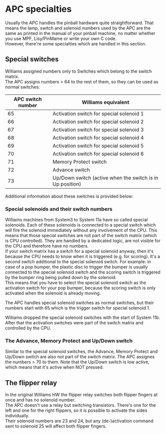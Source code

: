 # APC specialties

Usually the APC handles the pinball hardware quite straightforward. That means the lamp, switch and solenoid numbers used by the APC are the same as printed in the manual of your pinball machine, no matter whether you use MPF, Lisy/PinMame or write your own C code.  
However, there're some specialties which are handled in this section.

## Special switches

Williams assigned numbers only to Switches which belong to the switch matrix.  
The APC assigns numbers > 64 to the rest of them, so they can be used as normal switches:

| APC switch number | Williams equivalent |
|--|--|
| 65 | Activation switch for special solenoid 1 |
| 66 | Activation switch for special solenoid 2 |
| 67 | Activation switch for special solenoid 3 |
| 68 | Activation switch for special solenoid 4 |
| 69 | Activation switch for special solenoid 5 |
| 70 | Activation switch for special solenoid 6 |
| 71 | Memory Protect switch |
| 72 | Advance switch |
| 73 | Up/Down switch (active when the switch is in Up position) |

Additional information about these switches is provided below:

### Special solenoids and their switch numbers

Williams machines from System3 to System 11a have so called special solenoids. Each of these solenoids is connected to a special switch which will fire the solenoid immediately without any involvement of the CPU. This means that those special switches are not part of the switch matrix (which is CPU controlled). They are handled by a dedicated logic, are not visible for the CPU and therefore have no numbers.  
If your switch matrix has a switch for a special solenoid anyway, then it's because the CPU needs to know when it is triggered (e.g. for scoring). It's a second switch additional to the special solenoid switch. For example: in case of a pop bumper, the plastic disc to trigger the bumper is usually connected to the special solenoid switch and the scoring switch is triggered by the bumper ring being pulled down by the solenoid.  
This means that you have to select the special solenoid switch as the activation switch for your pop bumper, because the scoring switch is only activated when the solenoid is already moving.

The APC handles special solenoid switches as normal switches, but their numbers start with 65 which is the trigger switch for special solenoid 1.  

Williams dropped the special solenoid switches with the start of System 11b. After that the activation switches were part of the switch matrix and controlled by the CPU.

### The Advance, Memory Protect and Up/Down switch

Similar to the special solenoid switches, the Advance, Memory Protect and Up/Down switch are also not part of the switch matrix. The APC assignes the numbers > 70 to them. Note that the Up/Down switch is low active, which means that it's active when NOT pressed.

## The flipper relay

In the original Williams HW the flipper relay switches both flipper fingers at once and has no solenoid number.  
The APC doesn't use a relay but switching transistors. There's one for the left and one for the right flippers, so it is possible to activate the sides individually.  
Their solenoid numbers are 23 and 24, but any (de-)activation command sent to solenoid 25 will affect both flipper fingers.
